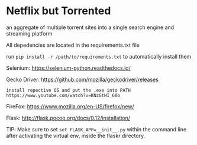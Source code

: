 # Netflix but Torrented
an aggregate of multiple torrent sites into a single search engine and streaming platform

All depedencies are located in the requirements.txt file
	
run `pip install -r /path/to/requirements.txt` to automatically install them

Selenium: https://selenium-python.readthedocs.io/
  

Gecko Driver: <https://github.com/mozilla/geckodriver/releases>
  
	install repective OS and put the .exe into PATH 
	https://www.youtube.com/watch?v=KNzGtHI_60o
	
FireFox: https://www.mozilla.org/en-US/firefox/new/

Flask: http://flask.pocoo.org/docs/0.12/installation/  
	
TIP: Make sure to set `set FLASK_APP=__init__.py` within the command line after activating the virtual env, inside the flaskr directory.

